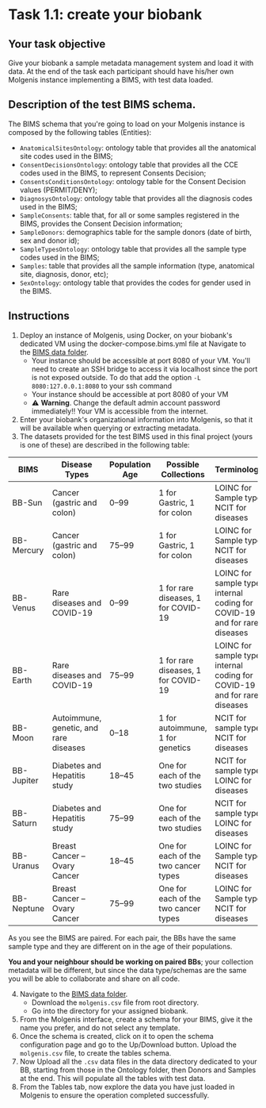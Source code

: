 # Task 1.1: create your biobank

## Your task objective

Give your biobank a sample metadata management system and load it with data. At the end of the task each participant should have his/her own Molgenis instance implementing a BIMS, with test data loaded.

## Description of the test BIMS schema.

The BIMS schema that you're going to load on your Molgenis instance is composed by the following tables (Entities):
- `AnatomicalSitesOntology`: ontology table that provides all the anatomical site codes used in the BIMS;
- `ConsentDecisionsOntology`: ontology table that provides all the CCE codes used in the BIMS, to represent Consents Decision;
- `ConsentsConditionsOntology`: ontology table for the Consent Decision values (PERMIT/DENY);
- `DiagnosysOntology`: ontology table that provides all the diagnosis codes used in the BIMS;
- `SampleConsents`: table that, for all or some samples registered in the BIMS, provides the Consent Decision information;
- `SampleDonors`: demographics table for the sample donors (date of birth, sex and donor id);
- `SampleTypesOntology`: ontology table that provides all the sample type codes used in the BIMS;
- `Samples`: table that provides all the sample information (type, anatomical site, diagnosis, donor, etc);
- `SexOntology`: ontology table that provides the codes for gender used in the BIMS.


## Instructions

1. Deploy an instance of Molgenis, using Docker, on your biobank's dedicated VM using the docker-compose.bims.yml file at Navigate to the [BIMS data folder](https://space.crs4.it/s/CA2ZXRbJmHStm95).
    * Your instance should be accessible at port 8080 of your VM. You'll need to create an SSH bridge to access it via localhost since the port is not exposed outside. To do that add the option `-L 8080:127.0.0.1:8080` to your ssh command
    * Your instance should be accessible at port 8080 of your VM
    * ⚠️ **Warning**. Change the default admin account password immediately!! Your VM is accessible from the internet.
2. Enter your biobank's organizational information into Molgenis, so that it will be available when querying or extracting metadata.
3. The datasets provided for the test BIMS used in this final project (yours is one of these) are described in the following table:

| BIMS         | Disease Types                            | Population Age   | Possible Collections                                                    | Terminologies                                                              |
| ---------    | ---------------------------------------- | ---------------- | ----------------------------------------------------------------------- | --------------------------------------------------                         |
| BB-Sun     | Cancer (gastric and colon)               | 0–99             | 1 for Gastric, 1 for colon                                              | LOINC for Sample types, NCIT for diseases                                  |
| BB-Mercury | Cancer (gastric and colon)               | 75–99            | 1 for Gastric, 1 for colon                                              | LOINC for Sample types, NCIT for diseases                                  |
| BB-Venus   | Rare diseases and COVID-19               | 0–99             | 1 for rare diseases, 1 for COVID-19                                     | LOINC for sample types, internal coding for COVID-19 and for rare diseases |
| BB-Earth   | Rare diseases and COVID-19               | 75–99            | 1 for rare diseases, 1 for COVID-19                                     | LOINC for sample types, internal coding for COVID-19 and for rare diseases |
| BB-Moon    | Autoimmune, genetic, and rare diseases   | 0–18             | 1 for autoimmune, 1 for genetics                                        | NCIT for sample types, NCIT for diseases                                   | | BB-Mars    | Autoimmune, genetic, and rare diseases   | 75–99            | 1 for autoimmune, 1 for genetics                                        | NCIT for sample types, NCIT for diseases                                   |
| BB-Jupiter | Diabetes and Hepatitis study             | 18–45            | One for each of the two studies                                         | NCIT for sample types, LOINC for diseases                                  |
| BB-Saturn  | Diabetes and Hepatitis study             | 75–99            | One for each of the two studies                                         | NCIT for sample types, LOINC for diseases                                  |
| BB-Uranus  | Breast Cancer – Ovary Cancer             | 18–45            | One for each of the two cancer types                                    | LOINC for Sample types, NCIT for diseases                                  |
| BB-Neptune | Breast Cancer – Ovary Cancer             | 75–99            | One for each of the two cancer types                                    | LOINC for Sample types, NCIT for diseases                                  |

As you see the BIMS are paired. For each pair, the BBs have the same sample type
and they are different on in the age of their populations.

**You and your neighbour should be working on paired BBs**; your collection metadata
will be different, but since the data type/schemas are the same you will be able
to collaborate and share on  all code.

4. Navigate to the [BIMS data folder](https://space.crs4.it/s/CA2ZXRbJmHStm95).
    * Download the `molgenis.csv` file from root directory.
    * Go into the directory for your assigned biobank.
5. From the Molgenis interface, create a schema for your BIMS, give it the name you prefer, and do not select any template.
6. Once the schema is created, click on it to open the schema configuration page
   and go to the Up/Download button. Upload the `molgenis.csv` file, to create the tables schema.
7. Now Upload all the `.csv` data files in the data directory dedicated to your BB, starting from those in
   the Ontology folder, then Donors and Samples at the end. This will populate
   all the tables with test data.
8. From the Tables tab, now explore the data you have just loaded in Molgenis to ensure the
   operation completed successfully.
